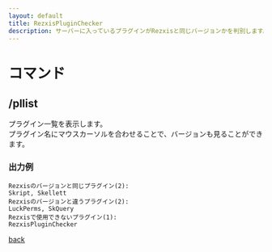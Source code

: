 ```yaml
---
layout: default
title: RezxisPluginChecker
description: サーバーに入っているプラグインがRezxisと同じバージョンかを判別します。
---
```

# コマンド
## /pllist
プラグイン一覧を表示します。  
プラグイン名にマウスカーソルを合わせることで、バージョンも見ることができます。
### 出力例
```
Rezxisのバージョンと同じプラグイン(2):
Skript, Skellett
Rezxisのバージョンと違うプラグイン(2):
LuckPerms, SkQuery
Rezxisで使用できないプラグイン(1):
RezxisPluginChecker
```


[back](./)
